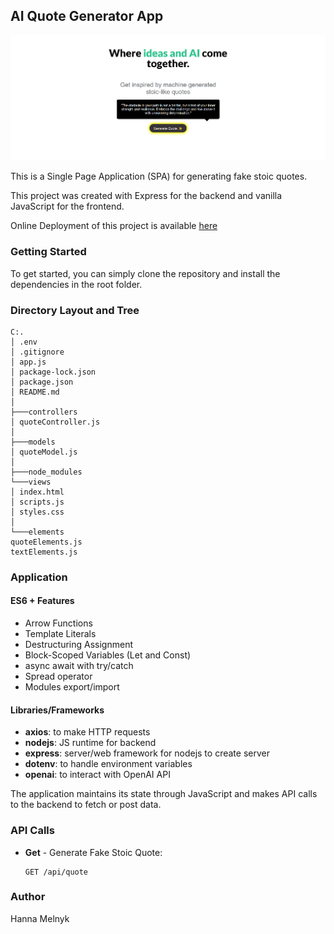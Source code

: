 ## AI Quote Generator App


![img_1.png](img_1.png)


This is a Single Page Application (SPA) for generating fake stoic quotes.

This project was created with Express for the backend and vanilla JavaScript for the frontend.


Online Deployment of this project is available [here](https://ai-quotes-65jrc97sq-hannas-projects-6148e2f6.vercel.app/)




### Getting Started

To get started, you can simply clone the repository and install the dependencies in the root folder.


### Directory Layout and Tree
```text
C:.
│ .env
│ .gitignore
│ app.js
│ package-lock.json
│ package.json
│ README.md
│
├───controllers
│ quoteController.js
│
├───models
│ quoteModel.js
│
├───node_modules
└───views
│ index.html
│ scripts.js
│ styles.css
│
└───elements
quoteElements.js
textElements.js
```

### Application

#### ES6 + Features

- Arrow Functions
- Template Literals
- Destructuring Assignment
- Block-Scoped Variables (Let and Const)
- async await with try/catch
- Spread operator
- Modules export/import

#### Libraries/Frameworks

- **axios**: to make HTTP requests
- **nodejs**: JS runtime for backend
- **express**: server/web framework for nodejs to create server
- **dotenv**: to handle environment variables
- **openai**: to interact with OpenAI API

The application maintains its state through JavaScript and makes API calls to the backend to fetch or post data.

### API Calls

- **Get** - Generate Fake Stoic Quote:
    ```
    GET /api/quote
    ```

### Author

Hanna Melnyk